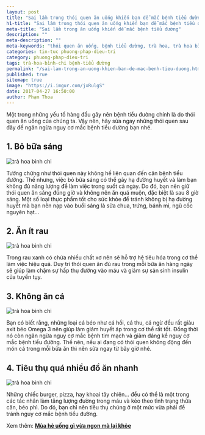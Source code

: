 ```yaml
---
layout: post
title: "Sai lầm trong thói quen ăn uống khiến bạn dễ mắc bệnh tiểu đường"
h1-title: "Sai lầm trong thói quen ăn uống khiến bạn dễ mắc bệnh tiểu đường"
meta-title: "Sai lầm trong ăn uống khiến dễ mắc bệnh tiểu đường"
description: ""
meta-description: ""
meta-keywords: "thói quen ăn uống, bệnh tiểu đường, trà hoa, trà hoa bình chi"
categories: tin-tuc phuong-phap-dieu-tri
category: phuong-phap-dieu-tri
tags: trà-hoa-bình-chi bệnh-tiểu đường
permalink: "/sai-lam-trong-an-uong-khien-ban-de-mac-benh-tieu-duong.html"
published: true
sitemap: true
image: "https://i.imgur.com/jxRulgS"
date: 2017-04-27 16:50:00
author: Phạm Thoa
---
```


Một trong những yếu tố hàng đầu gây nên bệnh tiểu đường chính là do thói quen ăn uống của chúng ta. Vậy nên, hãy sửa ngay những thói quen sau đây để ngăn ngừa nguy cơ mắc bệnh tiểu đường bạn nhé.

## 1. Bỏ bữa sáng 

<img src="https://i.imgur.com/W6qUoHM.jpg" alt="trà hoa bình chi" class="responsive-img lazy">

Tưởng chừng như thói quen này không hề liên quan đến căn bệnh tiểu đường. Thế nhưng, việc bỏ bữa sáng có thể gây hạ đường huyết và làm bạn không đủ năng lượng để làm việc trong suốt cả ngày. Do đó, bạn nên giữ thói quen ăn sáng đúng giờ và không nên ăn quá muộn, đặc biệt là sau 8 giờ sáng. Một số loại thực phẩm tốt cho sức khỏe để tránh không bị hạ đường huyết mà bạn nên nạp vào buổi sáng là sữa chua, trứng, bánh mì, ngũ cốc nguyên hạt...

## 2. Ăn ít rau

<img src="https://i.imgur.com/WFuug59.jpg" alt="trà hoa bình chi" class="responsive-img lazy">

Trong rau xanh có chứa nhiều chất xơ nên sẽ hỗ trợ hệ tiêu hóa trong cơ thể làm việc hiệu quả. Duy trì thói quen ăn đủ rau trong mỗi bữa ăn hàng ngày sẽ giúp làm chậm sự hấp thụ đường vào máu và giảm sự sản sinh insulin của tuyến tụy.

## 3. Không ăn cá

<img src="https://i.imgur.com/3be2UAf.jpg" alt="trà hoa bình chi" class="responsive-img lazy">

Bạn có biết rằng, những loại cá béo như cá hồi, cá thu, cá ngừ đều rất giàu axit béo Omega 3 nên giúp làm giảm huyết áp trong cơ thể rất tốt. Đồng thời nó còn ngăn ngừa nguy cơ mắc bệnh tim mạch và giảm đáng kể nguy cơ mắc bệnh tiểu đường. Thế nên, nếu ai đang có thói quen không động đến món cá trong mỗi bữa ăn thì nên sửa ngay từ bây giờ nhé.

## 4. Tiêu thụ quá nhiều đồ ăn nhanh

<img src="https://i.imgur.com/yR1hxtf.jpg" alt="trà hoa bình chi" class="responsive-img lazy">

Những chiếc burger, pizza, hay khoai tây chiên... đều có thể là một trong các tác nhân làm tăng lượng đường trong máu và kéo theo tình trạng thừa cân, béo phì. Do đó, bạn chỉ nên tiêu thụ chúng ở một mức vừa phải để tránh nguy cơ mắc bệnh tiểu đường.

Xem thêm: **[Mùa hè uống gì vừa ngon mà lại khỏe](https://trahoa.net/nuoc-uong-cho-nhung-ngay-he.html)**

